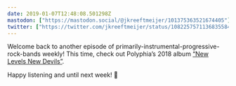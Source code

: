 ```yaml
---
date: 2019-01-07T12:48:08.501298Z
mastodon: ["https://mastodon.social/@jkreeftmeijer/101375363521674405"]
twitter: ["https://twitter.com/jkreeftmeijer/status/1082257571136835584"]
---
```

Welcome back to another episode of primarily-instrumental-progressive-rock-bands weekly! This time, check out Polyphia’s 2018 album [“New Levels New Devils”](https://open.spotify.com/album/1JYk1k73qSbXCCCciopZH7?si=5rufYlxKSPCo8099u7bmtQ).

Happy listening and until next week! 👋

